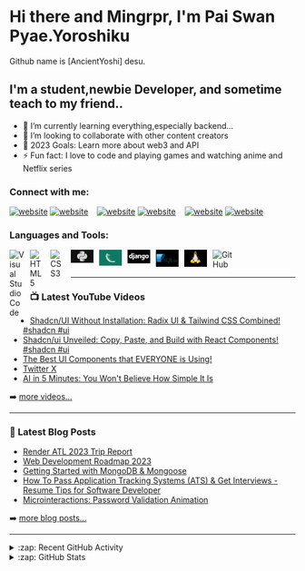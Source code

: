 # Hi there and Mingrpr, I'm Pai Swan Pyae.Yoroshiku 
Github name is [AncientYoshi] desu.

## I'm a student,newbie Developer, and sometime teach to my friend..

- 🌱 I’m currently learning everything,especially backend...
- 👯 I’m looking to collaborate with other content creators
- 🥅 2023 Goals: Learn more about web3 and API
- ⚡ Fun fact: I love to code and playing games and watching anime and Netflix series

### Connect with me:

[![website](./img/twitter-light.svg)](https://twitter.com/Yuno_Pai?t=6OSuxquECtplY6aCfUnpIA&s=09#gh-light-mode-only)
[![website](./img/twitter-dark.svg)](https://twitter.com/Yuno_Pai?t=6OSuxquECtplY6aCfUnpIA&s=09#gh-dark-mode-only)
&nbsp;&nbsp;
[![website](./img/linkedin-light.svg)](https://www.linkedin.com/in/paing-swan-pyae-a29495270#gh-light-mode-only)
[![website](./img/linkedin-dark.svg)](https://www.linkedin.com/in/paing-swan-pyae-a29495270#gh-dark-mode-only)
&nbsp;&nbsp;
[![website](./img/instagram-light.svg)](https://instagram.com/pai_swan_pyae?utm_source=qr&igshid=MzNlNGNkZWQ4Mg%3D%3D#gh-light-mode-only)
[![website](./img/instagram-dark.svg)](https://instagram.com/pai_swan_pyae?utm_source=qr&igshid=MzNlNGNkZWQ4Mg%3D%3D#gh-dark-mode-only)

### Languages and Tools:

<img align="left" alt="Visual Studio Code" width="26px" src="https://cdn.jsdelivr.net/gh/devicons/devicon/icons/vscode/vscode-original.svg" style="padding-right:10px;" />
<img align="left" alt="HTML5" width="26px" src="https://cdn.jsdelivr.net/gh/devicons/devicon/icons/html5/html5-original.svg" style="padding-right:10px;" />
<img align="left" alt="CSS3" width="26px" src="https://cdn.jsdelivr.net/gh/devicons/devicon/icons/css3/css3-original.svg" style="padding-right:10px;" />

<img align="left" alt="Python" width="40px" src="python.png" style="padding-right:10px;" />

<img align="left" alt="Flask" width="40px" src="flask.png" style="padding-right:10px;" />

<img align="left" alt="Django" width="40px" src="django.png" style="padding-right:10px;" />

<img align="left" alt="Sqlite" width="40px" src="sqlite.png" style="padding-right:10px;" />

<img align="left" alt="Linux" width="40px" src="linux.png" style="padding-right:10px;" />

<img align="left" alt="GitHub" width="40px" src="https://user-images.githubusercontent.com/3369400/139447912-e0f43f33-6d9f-45f8-be46-2df5bbc91289.png" style="padding-right:10px;" />


<br />
<br />

---

### 📺 Latest YouTube Videos

<!-- YOUTUBE:START -->

- [Shadcn/UI Without Installation: Radix UI &amp; Tailwind CSS Combined! #shadcn #ui](https://www.youtube.com/watch?v=N4YiL2cHNLc)
- [Shadcn/ui Unveiled: Copy, Paste, and Build with React Components! #shadcn #ui](https://www.youtube.com/watch?v=YP4ynIwMWrs)
- [The Best UI Components that EVERYONE is Using!](https://www.youtube.com/watch?v=DTGRIaAJYIo)
- [Twitter X](https://www.youtube.com/watch?v=lncE1347QSo)
- [AI in 5 Minutes: You Won&#39;t Believe How Simple It Is](https://www.youtube.com/watch?v=8hZmvz7GxQ4)
<!-- YOUTUBE:END -->

➡️ [more videos...](https://youtube.com/codestackr)

---

### 📕 Latest Blog Posts

<!-- BLOG-POST-LIST:START -->

- [Render ATL 2023 Trip Report](https://dev.to/codestackr/render-atl-2023-trip-report-mp4)
- [Web Development Roadmap 2023](https://dev.to/codestackr/web-development-roadmap-2023-5beo)
- [Getting Started with MongoDB &amp; Mongoose](https://dev.to/codestackr/getting-started-with-mongodb-mongoose-2h6a)
- [How To Pass Application Tracking Systems &lpar;ATS&rpar; &amp; Get Interviews - Resume Tips for Software Developer](https://dev.to/codestackr/how-to-pass-application-tracking-systems-ats-get-interviews-resume-tips-for-software-developer-4bmo)
- [Microinteractions: Password Validation Animation](https://dev.to/codestackr/microinteractions-password-validation-animation-5629)
<!-- BLOG-POST-LIST:END -->

➡️ [more blog posts...](https://codestackr.com)

---

<details>
  <summary>:zap: Recent GitHub Activity</summary>
  
<!--START_SECTION:activity-->
1. 🔒 Closed issue [#1235](https://github.com/shadcn-ui/ui/issues/1235) in [shadcn-ui/ui](https://github.com/shadcn-ui/ui)
2. 🗣 Commented on [#1235](https://github.com/shadcn-ui/ui/issues/1235#issuecomment-1679215686) in [shadcn-ui/ui](https://github.com/shadcn-ui/ui)
3. ❗ Opened issue [#1235](https://github.com/shadcn-ui/ui/issues/1235) in [shadcn-ui/ui](https://github.com/shadcn-ui/ui)
4. 🗣 Commented on [#35](https://github.com/GH-Event-Demos/random-name-picker/issues/35#issuecomment-1572138731) in [GH-Event-Demos/random-name-picker](https://github.com/GH-Event-Demos/random-name-picker)
5. 🎉 Merged PR [#1](https://github.com/codeSTACKr/superhero-extensions/pull/1) in [codeSTACKr/superhero-extensions](https://github.com/codeSTACKr/superhero-extensions)
<!--END_SECTION:activity-->

</details>

<details>
  <summary>:zap: GitHub Stats</summary>

  <img align="left" alt="codeSTACKr's GitHub Stats" src="https://github-readme-stats.vercel.app/api?username=codeSTACKr&show_icons=true&hide_border=false&title_color=ff652f&icon_color=FFE400&bg_color=09131B&text_color=ffffff&border_color=0c1a25" />

</details>

[facebook]: https://www.facebook.com/profile.php?id=100044842277654&mibextid=b06tZ0
